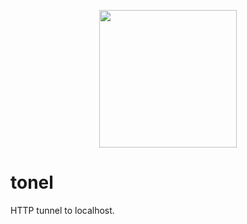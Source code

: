 <p align="center">
  <img src="https://upload.wikimedia.org/wikipedia/commons/3/38/Oil_Barrel_graphic.png" height="220px">
</p>

# tonel

HTTP tunnel to localhost.
